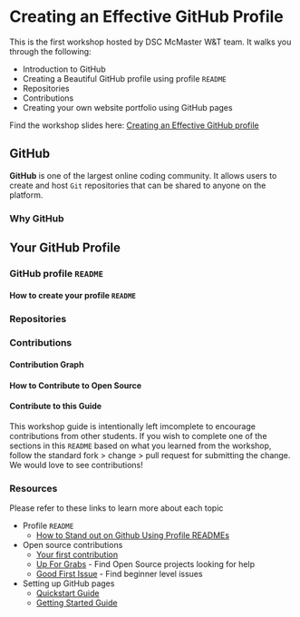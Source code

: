 # Creating an Effective GitHub Profile
This is the first workshop hosted by DSC McMaster W&T team. It walks you through the following:

- Introduction to GitHub
- Creating a Beautiful GitHub profile using profile `README`
- Repositories
- Contributions
- Creating your own website portfolio using GitHub pages

Find the workshop slides here: [Creating an Effective GitHub profile](https://docs.google.com/presentation/d/18xoaqmohPGVYFjWGM3sce7bpJD74c2G0wzt7yB4RaCE/edit?usp=sharing)
   
## GitHub
**GitHub** is one of the largest online coding community. It allows users to create and host `Git` repositories that can be shared to anyone on the platform.

### Why GitHub
<!-- Todo -->

## Your GitHub Profile
<!-- Todo -->

### GitHub profile `README` 
<!-- Todo -->

#### How to create your profile `README`
<!-- Todo -->

### Repositories
<!-- Todo -->

### Contributions
<!-- Todo -->

#### Contribution Graph
<!-- Todo -->

#### How to Contribute to Open Source
<!-- Todo -->

#### Contribute to this Guide
This workshop guide is intentionally left imcomplete to encourage contributions from other students. If you wish to complete one of the sections in this `README` based on what you learned from the workshop, follow the standard fork > change > pull request for submitting the change. We would love to see contributions!
<!-- Todo -->


### Resources
Please refer to these links to learn more about each topic

- Profile `README`
  - [How to Stand out on Github Using Profile READMEs](https://medium.com/better-programming/how-to-stand-out-on-github-with-profile-readmes-dfd2102a3490?source=friends_link&sk=61df9c4b63b329ad95528b8d7c00061f)
- Open source contributions
   - [Your first contribution](https://github.com/DSC-McMaster-U/Workshops/tree/main/Creating%20an%20Effective%20GitHub%20Profile/contributions)
   - [Up For Grabs](https://up-for-grabs.net/#/) - Find Open Source projects looking for help 
   - [Good First Issue](https://goodfirstissue.dev/) - Find beginner level issues 
- Setting up GitHub pages
  - [Quickstart Guide](https://docs.github.com/en/free-pro-team@latest/github/working-with-github-pages/creating-a-github-pages-site#creating-a-repository-for-your-site)
  - [Getting Started Guide](https://docs.github.com/en/free-pro-team@latest/github/working-with-github-pages/creating-a-github-pages-site#creating-a-repository-for-your-site)
